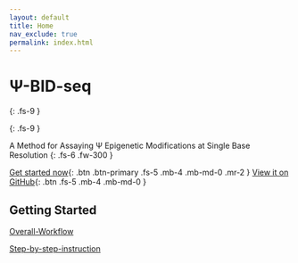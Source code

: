 ```yaml
---
layout: default
title: Home
nav_exclude: true
permalink: index.html
---
```


<!-- prettier-ignore-start -->
# &Psi;-BID-seq
{: .fs-9 }
<!-- prettier-ignore-end -->

{: .fs-9 }

A Method for Assaying &Psi; Epigenetic Modifications at Single Base Resolution
{: .fs-6 .fw-300 }

[Get started now](#getting-started){: .btn .btn-primary .fs-5 .mb-4 .mb-md-0 .mr-2 } [View it on GitHub](https://github.com/y9c/pseudoU-BIDseq){: .btn .fs-5 .mb-4 .mb-md-0 }

## Getting Started

[Overall-Workflow](./Overall-Workflow)

[Step-by-step-instruction](Step-by-step-instruction)
